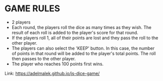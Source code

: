 # GAME RULES

- 2 players
- Each round, the players roll the dice as many times as they wish.
  The result of each roll is added to the player's score for that round.
- If the players roll 1, all of their points are lost and they pass the roll to the other player.
- The players can also select the 'KEEP' button.
  In this case, the number of points in that round will be added to the player's total points.
  The roll then passes to the other player.
- The player who reaches 100 points first wins.

Link: https://adelmalek.github.io/js-dice-game/
